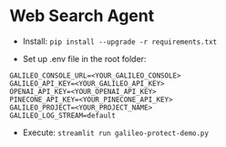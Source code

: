 # Web Search Agent

- Install: `pip install --upgrade -r requirements.txt`

- Set up .env file in the root folder:
```
GALILEO_CONSOLE_URL=<YOUR_GALILEO_CONSOLE>
GALILEO_API_KEY=<YOUR_GALILEO_API_KEY>
OPENAI_API_KEY=<YOUR_OPENAI_API_KEY>
PINECONE_API_KEY=<YOUR_PINECONE_API_KEY>
GALILEO_PROJECT=<YOUR_PROJECT_NAME>
GALILEO_LOG_STREAM=default
```

- Execute: 
`streamlit run galileo-protect-demo.py`
